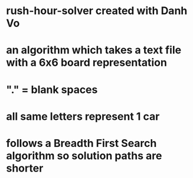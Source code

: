 # rush-hour-solver created with Danh Vo
# an algorithm which takes a text file with a 6x6 board representation 
# "." = blank spaces
# all same letters represent 1 car
# follows a Breadth First Search algorithm so solution paths are shorter
